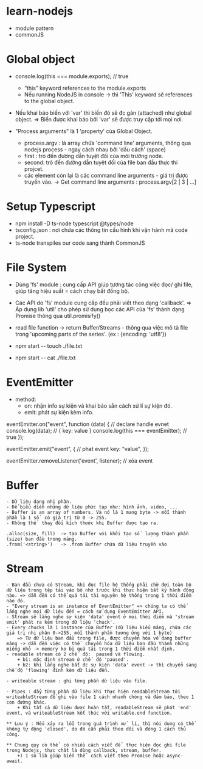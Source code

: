 # learn-nodejs
- module pattern
- commonJS

# Global object
- console.log(this === module.exports); // true
    + “this” keyword references to the module.exports
    + Nếu running NodeJS in console -> thì 'This' keyword sẽ references to the global object.

- Nếu khai báo biến với 'var' thì biến đó sẽ đc gán (attached) như global object.
    => Biến được khai báo bởi 'var' sẽ được truy cập tới mọi nơi.

- "Process arguments" là 1 'property' của Global Object.
    + process.argv : là array chứa 'command line' arguments, thông qua nodejs process - ngay cách nhau bởi 'dấu cách' (space)
    + first : trỏ đến đường dẫn tuyệt đối của môi trường node.
    + second: trỏ đến đường dẫn tuyệt đối của file ban đầu thực thi projcet.
    + các element còn lại là các command line arguments - giá trị được truyền vào.
        -> Get command line arguments : process.argv[2 | 3 | ...]

# Setup Typescript
- npm install -D ts-node typescript @types/node
- tsconfig.json : nơi chứa các thông tin cấu hình khi vận hành mã code project.
- ts-node transpiles our code sang thành CommonJS

# File System
- Dùng 'fs' module  : cung cấp API giúp tương tác công việc đọc/ ghi file, giúp tăng hiệu suất = cách chạy bất đồng bộ.
- Các API do 'fs' module cung cấp đều phải viết theo dạng 'callback'.
    => Áp dụng lib 'util' cho phép sử dụng bọc các API của 'fs' thành dạng Promise thông qua  util.promisify(<fs-api>)
- read file function -> return Buffer/Streams - thông qua việc mô tả file trong 'upcoming parts of the series'. (ex : {encoding: 'utf8'})


- npm start -- touch ./file.txt
- npm start -- cat ./file.txt 

# EventEmitter
- method:
    + on:  nhận info sự kiện và khai báo sẵn cách xử  lí sự kiện đó.
    + emit: phát sự kiện kèm info.

eventEmitter.on("event", function (data) {      // declare handle evnet
  console.log(data); // { key: value }
  console.log(this === eventEmitter); // true
});

eventEmitter.emit("event", {                    // phat event
  key: "value",
});

eventEmitter.removeListener('event', listener); // xóa event
    
# Buffer
    - Dữ liệu dạng nhị phân.
    - Để biểu diễn những dữ liệu phức tạp như: hình ảnh, video, ...
    - Buffer is an array of numbers. Và nó là 1 mang byte -> mỗi thành phần là 1 số  có giá trị từ 0 -> 255.
    - Không thể  thay đổi kích thước khi Buffer được tạo ra.

    .alloc(size, fill)  -> tạo Buffer với khởi tạo số  lượng thành phần (size) ban đầu trong mảng.
    .from('<string>')   -> .from Buffer chứa dữ liệu truyền vào

# Stream
    - Ban đầu chưa có Stream, khi đọc file hệ thống phải chờ đợi toàn bộ dữ liệu trong tệp tải vào bộ nhớ trước khi thực hiện bất kỳ hành động nào. => dẫn đến có thể quá tải tài nguyên hệ thống trong 1 thời điểm nào đó.
    - "Every stream is an instance of EventEmitter" => chúng ta có thể  lắng nghe mọi dữ liệu đến = cách sử dụng EventEmitter API. 
    - Stream sẽ lắng nghe sự kiện 'data' event ở mọi thời điểm mà 'stream emit' phát ra kèm trong dữ liệu 'chuck'.
    - Every chucks là 1 instance của Buffer (dữ liệu kiểu mảng, chứa các giá trị nhị phân 0->255, mỗi thành phần tương ứng với 1 byte)
        => Từ dữ liệu ban đầu trong file, được chuyển hóa về dang buffer mảng -> dẫn đến việc có thể  chuyển hóa dữ liệu ban đầu thành những miếng nhỏ -> memory ko bị quá tải trong 1 thời điểm nhất định.
    - readable stream có 2 chế  độ:  paused và flowing.
        + b1: mặc định stream ở chế  độ 'paused'.
        + b2: khi lắng nghe bắt đc sự kiện 'data' event -> thì chuyển sang chế độ 'flowing' đính kèm dữ liệu đến.  

    - writeable stream : ghi từng phần dữ liệu vào file.

    - Pipes : đẩy từng phần dữ liệu khi thực hiện readableStream tới writeableStream để ghi vào file 1 cách nhanh chóng và đảm bảo, theo 1 con đường khác.
        + Khi tất cả dữ liệu được hoàn tất, readableStream sẽ phát 'end' event, và writeableStream kết thúc với writable.end function.

    ** Lưu ý : Nếu xảy ra lỗi trong quá trình xử  lí, thì nội dung có thể  không tự động 'closed', do đó cần phải theo dõi và đóng 1 cách thủ công.

    ** Chung quy có thể  có nhiều cách viết để  thực hiện đọc ghi file trong Nodejs, thực chất là dùng callback, stream, buffer.
        +) 1 số lib giúp biến thể  cách viết theo Promise hoặc async-await.





